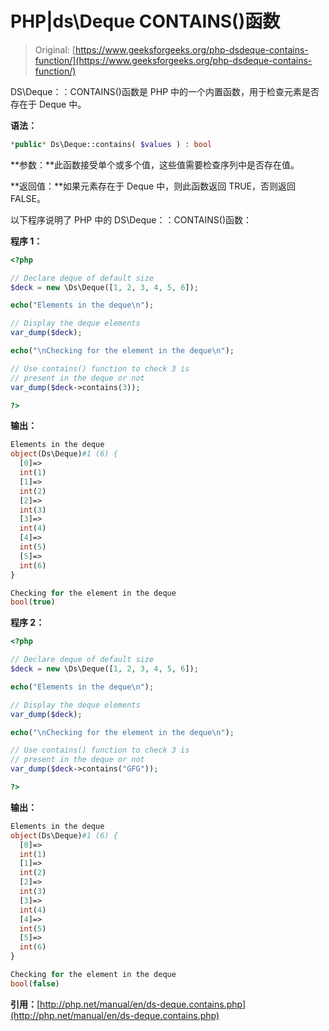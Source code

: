 # PHP|ds\Deque CONTAINS()函数

> Original: [https://www.geeksforgeeks.org/php-dsdeque-contains-function/](https://www.geeksforgeeks.org/php-dsdeque-contains-function/)

DS\Deque：：CONTAINS()函数是 PHP 中的一个内置函数，用于检查元素是否存在于 Deque 中。

**语法：**

```php
*public* Ds\Deque::contains( $values ) : bool

```

**参数：**此函数接受单个或多个值，这些值需要检查序列中是否存在值。

**返回值：**如果元素存在于 Deque 中，则此函数返回 TRUE，否则返回 FALSE。

以下程序说明了 PHP 中的 DS\Deque：：CONTAINS()函数：

**程序 1：**

```php
<?php

// Declare deque of default size
$deck = new \Ds\Deque([1, 2, 3, 4, 5, 6]);

echo("Elements in the deque\n");

// Display the deque elements
var_dump($deck);

echo("\nChecking for the element in the deque\n");

// Use contains() function to check 3 is
// present in the deque or not
var_dump($deck->contains(3));

?>
```

**输出：**

```php
Elements in the deque
object(Ds\Deque)#1 (6) {
  [0]=>
  int(1)
  [1]=>
  int(2)
  [2]=>
  int(3)
  [3]=>
  int(4)
  [4]=>
  int(5)
  [5]=>
  int(6)
}

Checking for the element in the deque
bool(true)

```

**程序 2：**

```php
<?php

// Declare deque of default size
$deck = new \Ds\Deque([1, 2, 3, 4, 5, 6]);

echo("Elements in the deque\n");

// Display the deque elements
var_dump($deck);

echo("\nChecking for the element in the deque\n");

// Use contains() function to check 3 is
// present in the deque or not
var_dump($deck->contains("GFG"));

?>
```

**输出：**

```php
Elements in the deque
object(Ds\Deque)#1 (6) {
  [0]=>
  int(1)
  [1]=>
  int(2)
  [2]=>
  int(3)
  [3]=>
  int(4)
  [4]=>
  int(5)
  [5]=>
  int(6)
}

Checking for the element in the deque
bool(false)

```

**引用：**[http://php.net/manual/en/ds-deque.contains.php](http://php.net/manual/en/ds-deque.contains.php)